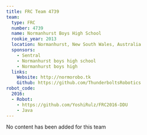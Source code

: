 ```yaml
---
title: FRC Team 4739
team:
  type: FRC
  number: 4739
  name: Normanhurst Boys High School
  rookie_year: 2013
  location: Normanhurst, New South Wales, Australia
  sponsors:
    - Sentral
    - Normanhurst boys high school
    - Normanhurst boys high
  links:
    Website: http://normorobo.tk
    Github: https://github.com/ThunderboltsRobotics
robot_code:
  2016:
  - Robot:
    - https://github.com/YoshiRulz/FRC2016-DDU
    - Java
---
```

No content has been added for this team
